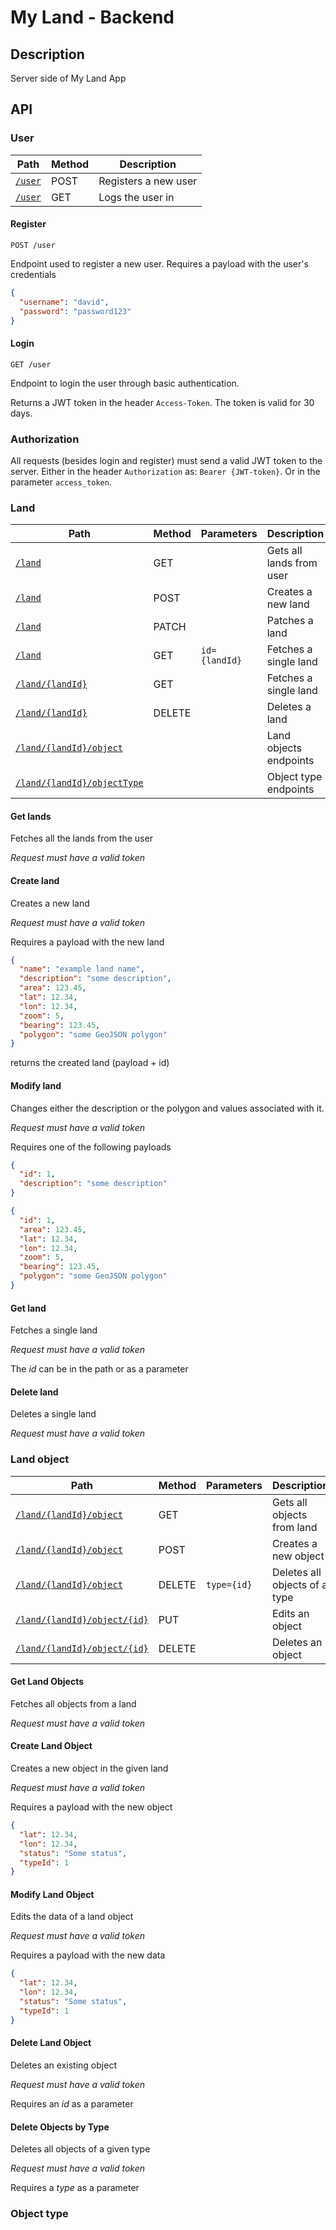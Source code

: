 # My Land - Backend

## Description

Server side of My Land App

## API

### User

| Path                 | Method | Description          |
|----------------------|--------|----------------------|
| [`/user`](#register) | POST   | Registers a new user |
| [`/user` ](#login)   | GET    | Logs the user in     |

#### Register
`POST /user`

Endpoint used to register a new user.
Requires a payload with the user's credentials

```json
{
  "username": "david",
  "password": "password123"
}
```

#### Login
`GET /user`

Endpoint to login the user through basic authentication.

Returns a JWT token in the header `Access-Token`.
The token is valid for 30 days.

### Authorization
All requests (besides login and register) must send a valid JWT token to the server.
Either in the header `Authorization` as: `Bearer {JWT-token}`.
Or in the parameter `access_token`.

### Land

| Path                                        | Method | Parameters    | Description              |
|---------------------------------------------|--------|---------------|--------------------------|
| [`/land`](#get-lands)                       | GET    |               | Gets all lands from user |
| [`/land`](#create-land)                     | POST   |               | Creates a new land       |
| [`/land`](#modify-land)                     | PATCH  |               | Patches a land           |
| [`/land`](#get-land)                        | GET    | `id={landId}` | Fetches a single land    |
| [`/land/{landId}`](#get-land)               | GET    |               | Fetches a single land    |
| [`/land/{landId}`](#delete-land)            | DELETE |               | Deletes a land           |
| [`/land/{landId}/object`](#land-object)     |        |               | Land objects endpoints   |
| [`/land/{landId}/objectType`](#object-type) |        |               | Object type endpoints    |


#### Get lands

Fetches all the lands from the user

_Request must have a valid token_

#### Create land

Creates a new land

_Request must have a valid token_

Requires a payload with the new land
```json
{
  "name": "example land name",
  "description": "some description",
  "area": 123.45,
  "lat": 12.34,
  "lon": 12.34,
  "zoom": 5,
  "bearing": 123.45, 
  "polygon": "some GeoJSON polygon"
}
```

returns the created land (payload + id)

#### Modify land

Changes either the description or the polygon and values associated with it.

_Request must have a valid token_

Requires one of the following payloads
```json
{
  "id": 1,
  "description": "some description"
}
```
```json
{
  "id": 1,
  "area": 123.45,
  "lat": 12.34,
  "lon": 12.34,
  "zoom": 5,
  "bearing": 123.45, 
  "polygon": "some GeoJSON polygon"
}
```

#### Get land

Fetches a single land

_Request must have a valid token_

The _id_ can be in the path or as a parameter 

#### Delete land

Deletes a single land

_Request must have a valid token_

### Land object

| Path                                                | Method | Parameters    | Description                   |
|-----------------------------------------------------|--------|---------------|-------------------------------|
| [`/land/{landId}/object`](#get-land-objects)        | GET    |               | Gets all objects from land    |
| [`/land/{landId}/object`](#create-land-object)      | POST   |               | Creates a new object          |
| [`/land/{landId}/object`](#delete-objects-by-type)  | DELETE | `type={id}`   | Deletes all objects of a type |
| [`/land/{landId}/object/{id}`](#modify-land-object) | PUT    |               | Edits an object               |
| [`/land/{landId}/object/{id}`](#delete-land-object) | DELETE |               | Deletes an object             |

#### Get Land Objects
Fetches all objects from a land

_Request must have a valid token_

#### Create Land Object

Creates a new object in the given land

_Request must have a valid token_

Requires a payload with the new object
```json
{
  "lat": 12.34,
  "lon": 12.34,
  "status": "Some status",
  "typeId": 1
}
```

#### Modify Land Object

Edits the data of a land object

_Request must have a valid token_

Requires a payload with the new data
```json
{
  "lat": 12.34,
  "lon": 12.34,
  "status": "Some status",
  "typeId": 1
}
```

#### Delete Land Object

Deletes an existing object

_Request must have a valid token_

Requires an _id_ as a parameter

#### Delete Objects by Type

Deletes all objects of a given type

_Request must have a valid token_

Requires a _type_ as a parameter

### Object type
